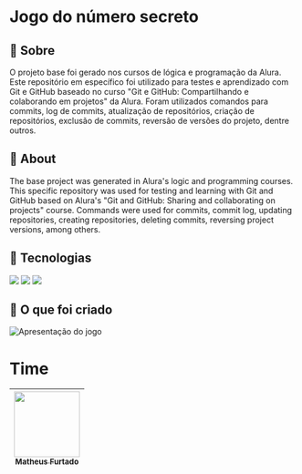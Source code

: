 <h1>Jogo do número secreto</h1>

<h2>🔖 Sobre</h2>
<p>
  O projeto base foi gerado nos cursos de lógica e programação da Alura. 
  <br>Este repositório em específico foi utilizado para testes e aprendizado com Git e GitHub baseado no curso "Git e GitHub: Compartilhando e colaborando em projetos" da Alura. Foram utilizados comandos para commits, log de commits, atualização de repositórios, criação de repositórios, exclusão de commits, reversão de versões do projeto, dentre outros.</br>
</p>

<h2>🔖 About</h2>
<p>
  The base project was generated in Alura's logic and programming courses. 
  <br>This specific repository was used for testing and learning with Git and GitHub based on Alura's "Git and GitHub: Sharing and collaborating on projects" course. Commands were used for commits, commit log, updating repositories, creating repositories, deleting commits, reversing project versions, among others.</br>
</p>

## 🚀 **Tecnologias**
<div>
  <img src="https://img.shields.io/badge/HTML-239120?style=for-the-badge&logo=html5&logoColor=white">
  <img src="https://img.shields.io/badge/CSS-239120?&style=for-the-badge&logo=css3&logoColor=white">
  <img src="https://img.shields.io/badge/JavaScript-F7DF1E?style=for-the-badge&logo=javascript&logoColor=black">
</div>

## 🚀 **O que foi criado**
![Apresentação do jogo]("C:\Users\Matheus\Downloads\projects\Alura\CursoGitHub\3386-git-github-projeto_inicial\img\JS-Game-Google-Chrome-2023-12-07-14-54-59.gif")

# **Time**

| [<img loading="lazy" src="https://avatars.githubusercontent.com/u/115049347?s=400&u=d26c85547dca867425c076dbcdf8f20d0fb4f352&v=4" width=115><br><sub>Matheus Furtado</sub>](https://github.com/furtado-matheus) |
| :---: |